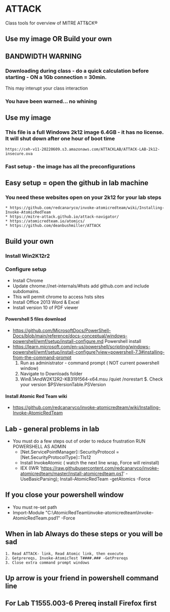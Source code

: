 # ATTACK
Class tools for overview of MITRE ATT&amp;CK®

## Use my image OR Build your own

## BANDWIDTH WARNING
### Downloading during class - do a quick calculation before starting - ON a 1Gb connection = 30min.
This may interupt your class interaction
### You have been warned... no whining
## Use my image
### This file is a full Windows 2k12 image 6.4GB - it has no license. It will shut down after one hour of boot time
	https://ceh-v11-20220609.s3.amazonaws.com/ATTACKLAB/ATTACK-LAB-2k12-insecure.ova
### Fast setup - the image has all the preconfigurations
## Easy setup = open the github in lab machine
### You need these websites open on your 2k12 for your lab steps
	* https://github.com/redcanaryco/invoke-atomicredteam/wiki/Installing-Invoke-AtomicRedTeam
	* https://mitre-attack.github.io/attack-navigator/
	* https://atomicredteam.io/atomics/
	* https://github.com/deanbushmiller/ATTACK
## Build your own
### Install Win2K12r2

### Configure setup
*	Install Chrome
*	Update chrome://net-internals/#hsts add github.com and include subdomains.
*	This will permit chrome to access hsts sites
*	Install Office 2013 Word & Excel
*	Install version 10 of PDF viewer 
#### Powershell 5 files download 
*	https://github.com/MicrosoftDocs/PowerShell-Docs/blob/main/reference/docs-conceptual/windows-powershell/wmf/setup/install-configure.md
	Powershell install 
*	https://learn.microsoft.com/en-us/powershell/scripting/windows-powershell/wmf/setup/install-configure?view=powershell-7.3#installing-from-the-command-prompt
	1. Run as administrator - command prompt ( NOT current powershell window)
	2. Navigate to Downloads folder
	3. Win8.1AndW2K12R2-KB3191564-x64.msu /quiet /norestart
	$. Check your version $PSVersionTable.PSVersion
#### Install Atomic Red Team wiki
*	https://github.com/redcanaryco/invoke-atomicredteam/wiki/Installing-Invoke-AtomicRedTeam
## Lab - general problems in lab 
*	You must do a few steps out of order to reduce frustration RUN POWERSHELL AS ADMIN
	* [Net.ServicePointManager]::SecurityProtocol = [Net.SecurityProtocolType]::Tls12
	* Install InvokeAtomic ( watch the next line wrap, Force will reinstall)
	* IEX (IWR 'https://raw.githubusercontent.com/redcanaryco/invoke-atomicredteam/master/install-atomicredteam.ps1' -UseBasicParsing); Install-AtomicRedTeam -getAtomics -Force
## If you close your powershell window
*	You must re-set path
*	Import-Module "C:\AtomicRedTeam\invoke-atomicredteam\Invoke-AtomicRedTeam.psd1" -Force
	
## When in lab  Always do these steps or you will be sad
	1. Read ATTACK- link, Read Atomic link, then execute
	2. Getprereqs, Invoke-AtomicTest T####.### -GetPrereqs
	3. Close extra command prompt windows
## Up arrow is your friend in powershell command line
## For Lab T1555.003-6 Prereq install Firefox first
